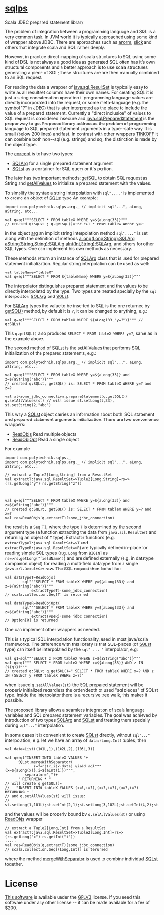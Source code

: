 # [sqlps](https://github.com/mal19992/sqlps)
Scala JDBC prepared statement library


The problem of integration between a programming language and SQL is a very common task.
In JVM world it is typically approached using some kind of wrapper above JDBC.
There are approaches such as
[anorm](http://playframework.github.io/anorm/),
[slick](https://scala-slick.org/doc/3.2.1/sql.html)
and others that integrate scala and SQL rather deeply.

However, in practice direct mapping of scala structures
to SQL using some kind of DSL
is not always a good idea as generated SQL often has it's own
structural components and a better approach is to
use scala structures generating a piece of SQL; these structures are 
are then manually combined to an SQL request.

For reading the data a wrapper of
[java.sql.ResultSet](https://docs.oracle.com/en/java/javase/17/docs/api/java.sql/java/sql/ResultSet.html)
is typically easy to write as all resultset columns have their own names.
For creating SQL it is just a string concatenation operation
if programming language values are directly incorporated into the request,
or some meta-language (e.g. the symbol "?" in JDBC) that is later
interpreted as the place to include the value of a prepared statement.
Currently a "direct inclusion" of values to SQL request is considered insecure and
[java.sql.PreparedStatement](https://docs.oracle.com/en/java/javase/17/docs/api/java.sql/java/sql/PreparedStatement.html)
is the proper way to go.
Proposed library addresses the problem of programming language to SQL prepared statement arguments
in a type--safe way. It is small (below 200 lines) and fast.
In contrast with other wrappers
[TINKOFF](https://habr.com/ru/company/tinkoff/blog/193396/)
it can combine both non--sql (e.g. strings) and sql, the distinction
is made by the object type.

The
[concept](https://mal19992.github.io/sqlps/)
is to have two types:
* [SQLArg](https://mal19992.github.io/sqlps/docs/api/com/polytechnik/sqlps/SQLArg.html) for a single prepared statement argument
* [SQLst](https://mal19992.github.io/sqlps/docs/api/com/polytechnik/sqlps/SQLst.html) as a container for SQL query or it's portion.

The later has two important methods:
[getSQL](https://mal19992.github.io/sqlps/docs/api/com/polytechnik/sqlps/SQLst.html#getSQL():String) to obtain SQL request as String and
[setAllValues](https://mal19992.github.io/sqlps/docs/api/com/polytechnik/sqlps/SQLst.html#setAllValues(s:java.sql.PreparedStatement):Int) to initialize a prepared statement with the values.

To simplify the syntax a string interpolation with `sql"...."` is implemented
to create an object of
[SQLst](https://mal19992.github.io/sqlps/docs/api/com/polytechnik/sqlps/SQLst.html)
type
An example:
```
import com.polytechnik.sqlps.arg._ // implicit sql"...", aLong, aString, etc...

val q=sql"""SELECT * FROM tableX WHERE y=${aLong(33)}"""
// created q:SQLst ; q.getSQL()="SELECT * FROM tableX WHERE y=?"
```
in the object [arg](https://mal19992.github.io/sqlps/docs/api/com/polytechnik/sqlps/arg$.html)
an implicit string interpolation method `sql"...."` is set
along with the definition of methods
[aLong(Long,String):SQLArg](https://mal19992.github.io/sqlps/docs/api/com/polytechnik/sqlps/arg$.html#aLong(Long,String):SQLArg)
[aString(String,String):SQLArg](https://mal19992.github.io/sqlps/docs/api/com/polytechnik/sqlps/arg$.html#aString(String,String):SQLArg)
[aInt(Int,String):SQLArg](https://mal19992.github.io/sqlps/docs/api/com/polytechnik/sqlps/arg$.html#aInt(Int,String):SQLArg), and others for other SQL types. One can implement his own methods as necessary.

These methods return an instance of
[SQLArg](https://mal19992.github.io/sqlps/docs/api/com/polytechnik/sqlps/SQLArg.html)
class that is used for prepared statement initialization.
Regular string interpolation can be used as well:
```
val tableName="tableX"
val q=sql"""SELECT * FROM ${tableName} WHERE y=${aLong(33)}"""
```
The interpolator distinguishes prepared statement and the values
to be directly interpolated by the type. Two types
are treated specially by the `sql` interpolator:
[SQLArg](https://mal19992.github.io/sqlps/docs/api/com/polytechnik/sqlps/SQLArg.html)
and
[SQLst](https://mal19992.github.io/sqlps/docs/api/com/polytechnik/sqlps/SQLst.html).

For [SQLArg](https://mal19992.github.io/sqlps/docs/api/com/polytechnik/sqlps/SQLArg.html)
types the value to be inserted to SQL is the one returned by 
[getSQL()](https://mal19992.github.io/sqlps/docs/api/com/polytechnik/sqlps/SQLArg.html#getSQL():String) method, by default it is `?`, it can be changed to anything, e.g.:
```
val q=sql"""SELECT * FROM tableX WHERE ${aLong(33,"y=?")}""" // q:SQLst
```
This `q.getSQL()` also produces
`SELECT * FROM tableX WHERE y=?`,
same as in the example above.

The second method of
[SQLst](https://mal19992.github.io/sqlps/docs/api/com/polytechnik/sqlps/SQLst.html)
is the
[setAllValues](https://mal19992.github.io/sqlps/docs/api/com/polytechnik/sqlps/SQLst.html#setAllValues(s:java.sql.PreparedStatement):Int)
that performs SQL initialization of the prepared statements, e.g.:
```
import com.polytechnik.sqlps.arg._ // implicit sql"...", aLong, aString, etc...

val q=sql"""SELECT * FROM tableX WHERE y=${aLong(33)} and z=${aString("abc")}"""
// created q:SQLst, getSQL() is: SELECT * FROM tableX WHERE y=? and z=?

val st=some_jdbc_connection.prepareStatement(q.getSQL())
q.setAllValues(st) // will issue st.setLong(1,33), st.setString(2,"abc")
```

This way a
[SQLst](https://mal19992.github.io/sqlps/docs/api/com/polytechnik/sqlps/SQLst.html)
object carries an information about both: SQL statement and prepared statement arguments initialization.
There are two convenience wrappers:
* [ReadObjs](https://mal19992.github.io/sqlps/docs/api/com/polytechnik/sqlps/ReadObjs$.html) Read multiple objects
* [ReadObjOpt](https://mal19992.github.io/sqlps/docs/api/com/polytechnik/sqlps/ReadObjOpt$.html) Read a single object

For example
```
import com.polytechnik.sqlps._
import com.polytechnik.sqlps.arg._ // implicit sql"...", aLong, aString, etc...

// extract a Tuple2[Long,String] from a ResultSet
val extractT:java.sql.ResultSet=>Tuple2[Long,String]=rs=>(rs.getLong("y"),rs.getString("z"))



val q=sql"""SELECT * FROM tableX WHERE y=${aLong(33)} and z=${aString("abc")}"""
// created q:SQLst, getSQL() is: SELECT * FROM tableX WHERE y=? and z=?
val res=ReadObjs(q,extractT)(some_jdbc_connection)
```
the result is a `Seq[T]`, where the type `T`
is determined by the second argument type (a function extracting
the data from `java.sql.ResultSet` and returning an object of `T` type).
Extractor functions (e.g. `extractTypeT:java.sql.ResultSet=>T` and `extractTypeR:java.sql.ResultSet=>R`)
are typically defined in-place for reading simple SQL types (e.g. `Long` from `BIGINT` as `rs=>rs.getLong("fieldName")`) and are defined externally (e.g. in datatype companion object)
for reading a multi-field datatype from a single `java.sql.ResultSet` raw. The SQL request then looks like:
```
val dataTypeT=ReadObjs(
		sql"""SELECT * FROM tableX WHERE y=${aLong(33)} and z=${aString("abc")}"""
    		extractTypeT)(some_jdbc_connection)
// scala.collection.Seq[T] is returned

val dataTypeR=ReadObjOpt(
		sql"""SELECT * FROM tableX WHERE y=${aLong(33)} and z=${aString("abc")}"""
    		extractTypeR)(some_jdbc_connection)
// Option[R] is returned
```
One can implement other wrappers as needed.

This is a typical SQL interpolation functionality, used in most java/scala frameworks. 
The difference with this library is that SQL-pieces (of
[SQLst](https://mal19992.github.io/sqlps/docs/api/com/polytechnik/sqlps/SQLst.html)
type) can itself be interpolated by the `sql" ... "` interpolator,
e.g:
```
val q1=sql"""SELECT z FROM tableX WHERE z=${aString("abc")}"""
val q=sql""" SELECT * FROM tableX WHERE x=${aLong(33)} AND z IN (${q1})"""
// created q:SQLst q.getSQL()=" SELECT * FROM tableX WHERE x=? AND z IN (SELECT y FROM tableX WHERE z=?)"
```
when issued `q.setAllValues(st)` the SQL prepared statement will be properly initialized regardless the
order/depth of used "sql pieces" of [SQLst](https://mal19992.github.io/sqlps/docs/api/com/polytechnik/sqlps/SQLst.html) type. Inside the interpolator there is a recursive tree walk, this makes it possible.

The proposed library allows a seamless integration
of scala language variables and SQL prepared statement variables.
The goal was achieved by introduction of two types
[SQLArg](https://mal19992.github.io/sqlps/docs/api/com/polytechnik/sqlps/SQLArg.html)
and
[SQLst](https://mal19992.github.io/sqlps/docs/api/com/polytechnik/sqlps/SQLst.html)
and treating them specially during `sql"..."` interpolation.

In some cases
it is convenient to create
[SQLst](https://mal19992.github.io/sqlps/docs/api/com/polytechnik/sqlps/SQLst.html)
directly, without `sql"..."` interpolation, e.g. let we have an array of `data:(Long,Int)` tuples,
then
```
val data=List((101L,1),(102L,2),(103L,3))

val q=sql"INSERT INTO tableX VALUES "+
      SQLst.mergeWithSeparator(
    		 s=for((x,i)<-data) yield sql"""(x=${aLong(x)},i=${aInt(i)})""",
		 separator=",")+
      " RETURNING * "
// will create q.getSQL()=
//   "INSERT INTO tableX VALUES (x=?,i=?),(x=?,i=?),(x=?,i=?) RETURNING * "
// and q.setAllValues(st) will issue:
//   st.setLong(1,101L);st.setInt(2,1);st.setLong(3,102L);st.setInt(4,2);st.setLong(5,103L);st.setInt(6,3);
```
and the values will be properly bound by `q.selAllValues(st)` or using 
[ReadObjs](https://mal19992.github.io/sqlps/docs/api/com/polytechnik/sqlps/ReadObjs$.html)
wrapper
```
// extract a Tuple2[Long,Int] from a ResultSet
val extractT:java.sql.ResultSet=>Tuple2[Long,Int]=rs=>(rs.getLong("x"),rs.getInt("i"))
.....
val res=ReadObjs(q,extractT)(some_jdbc_connection)
// scala.collection.Seq[(Long,Int)] is terurned
```
where the method
[mergeWithSeparator](https://mal19992.github.io/sqlps/docs/api/com/polytechnik/sqlps/SQLst$.html#mergeWithSeparator(Seq[SQLst],String):SQLst)
is used to combine individual
[SQLst](https://mal19992.github.io/sqlps/docs/api/com/polytechnik/sqlps/SQLst.html)
together.

# License
[This software](https://github.com/mal19992/sqlps) is available under the
[GPLV3](https://github.com/mal19992/sqlps/blob/master/LICENSE)
license. If you need this software under
any other license -- it can be made available
for a fee of $200.
